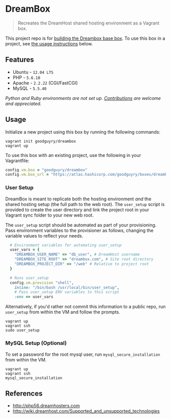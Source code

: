 DreamBox
========

> Recreates the DreamHost shared hosting environment as a Vagrant box.

This project repo is for [building the Dreambox base box](https://github.com/goodguyry/dreambox/blob/master/BUILDING.md). To use this box in a project, see [the usage instructions](#usage) below.

## Features

- Ubuntu - `12.04 LTS`
- PHP - `5.6.10`
- Apache - `2.2.22` (CGI/FastCGI)
- MySQL - `5.5.40`

_Python and Ruby environments are not set up. [Contributions](https://github.com/goodguyry/dreambox/blob/master/CONTRIBUTING.md) are welcome and appreciated._

## Usage

Initialize a new project using this box by running the following commands:

```shell
vagrant init goodguyry/dreambox
vagrant up
```

To use this box with an existing project, use the following in your Vagrantfile:

```ruby
config.vm.box = "goodguyry/dreambox"
config.vm.box_url = "https://atlas.hashicorp.com/goodguyry/boxes/dreambox"
```

### User Setup

DreamBox is meant to replicate both the hosting environment _and_ the shared hosting setup (the full path to the web root). The `user_setup` script is provided to create the user directory and link the project root in your Vagrant sync folder to your new web root.

The `user_setup` script should be automated as part of your provisioning. Pass environment variables to the provisioner as follows, changing the variable values to reflect your needs.

```ruby
  # Environment variables for automating user_setup
  user_vars = {
    "DREAMBOX_USER_NAME" => "db_user", # DreamHost username
    "DREAMBOX_SITE_ROOT" => "dreambox.com", # Site root directory
    "DREAMBOX_PROJECT_DIR" => "/web" # Relative to project root
  }

  # Runs user_setup
  config.vm.provision "shell",
    inline: "/bin/bash /usr/local/bin/user_setup",
    # Pass user_setup ENV variables to this script
    :env => user_vars

```

Alternatively, if you'd rather not commit this information to a public repo, run `user_setup` from within the VM and follow the prompts.

```shell
vagrant up
vagrant ssh
sudo user_setup
```

### MySQL Setup (Optional)

To set a password for the root mysql user, run `mysql_secure_installation` from within the VM.

```shell
vagrant up
vagrant ssh
mysql_secure_installation
```

## References

- http://php56.dreamhosters.com
- http://wiki.dreamhost.com/Supported_and_unsupported_technologies
